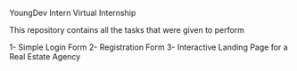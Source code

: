 YoungDev Intern Virtual Internship

This repository contains all the tasks that were given to perform

1- Simple Login Form
2- Registration Form
3- Interactive Landing Page for a Real Estate Agency
